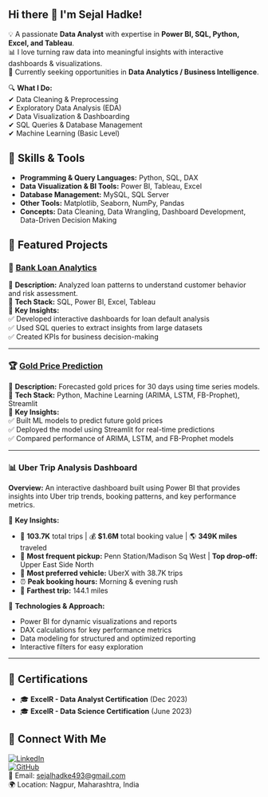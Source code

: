 ## Hi there 👋 I'm Sejal Hadke! 
💡 A passionate **Data Analyst** with expertise in **Power BI, SQL, Python, Excel, and Tableau**.  
📊 I love turning raw data into meaningful insights with interactive dashboards & visualizations.  
🚀 Currently seeking opportunities in **Data Analytics / Business Intelligence**.  

🔍 **What I Do:**  
✔ Data Cleaning & Preprocessing  
✔ Exploratory Data Analysis (EDA)  
✔ Data Visualization & Dashboarding  
✔ SQL Queries & Database Management  
✔ Machine Learning (Basic Level)

## 🔧 Skills & Tools
- **Programming & Query Languages:** Python, SQL, DAX
- **Data Visualization & BI Tools:** Power BI, Tableau, Excel
- **Database Management:** MySQL, SQL Server
- **Other Tools:** Matplotlib, Seaborn, NumPy, Pandas
- **Concepts:** Data Cleaning, Data Wrangling, Dashboard Development, Data-Driven Decision Making 

## 🚀 Featured Projects  

### 🏦 [Bank Loan Analytics](https://github.com/sejalhadke/bank-loan-analytics)  
📌 **Description:** Analyzed loan patterns to understand customer behavior and risk assessment.  
📌 **Tech Stack:** SQL, Power BI, Excel, Tableau  
📌 **Key Insights:**  
✅ Developed interactive dashboards for loan default analysis  
✅ Used SQL queries to extract insights from large datasets  
✅ Created KPIs for business decision-making  

---

 ### 🏆 [Gold Price Prediction](https://github.com/sejalhadke/gold-price-prediction)  
📌 **Description:** Forecasted gold prices for 30 days using time series models.  
📌 **Tech Stack:** Python, Machine Learning (ARIMA, LSTM, FB-Prophet), Streamlit  
📌 **Key Insights:**  
✅ Built ML models to predict future gold prices  
✅ Deployed the model using Streamlit for real-time predictions  
✅ Compared performance of ARIMA, LSTM, and FB-Prophet models 

---

### **📊 Uber Trip Analysis Dashboard**
**Overview:** An interactive dashboard built using Power BI that provides insights into Uber trip trends, booking patterns, and key performance metrics.

🔹 **Key Insights:**
- 🚖 **103.7K** total trips | 💰 **$1.6M** total booking value | 🌎 **349K miles** traveled
- 📍 **Most frequent pickup:** Penn Station/Madison Sq West | **Top drop-off:** Upper East Side North
- 🚗 **Most preferred vehicle:** UberX with 38.7K trips
- ⏰ **Peak booking hours:** Morning & evening rush
- 📏 **Farthest trip:** 144.1 miles

🔹 **Technologies & Approach:**
- Power BI for dynamic visualizations and reports
- DAX calculations for key performance metrics
- Data modeling for structured and optimized reporting
- Interactive filters for easy exploration

---

## 📜 Certifications  
- 🎓 **ExcelR - Data Analyst Certification** (Dec 2023)  
- 🎓 **ExcelR - Data Science Certification** (June 2023)

## 📩 Connect With Me  
[![LinkedIn](https://img.shields.io/badge/LinkedIn-blue?style=for-the-badge&logo=linkedin)](http://www.linkedin.com/in/sejal-hadke-19b92b227)  
[![GitHub](https://img.shields.io/badge/GitHub-black?style=for-the-badge&logo=github)](https://github.com/sejalhadke)   
📧 Email: [sejalhadke493@gmail.com](mailto:sejalhadke493@gmail.com)   
🌍 Location: Nagpur, Maharashtra, India  


